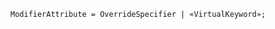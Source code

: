 <!-- This file is generated automatically by infrastructure scripts. Please don't edit by hand. -->

<!-- markdownlint-disable first-line-h1 -->

```{ .ebnf .slang-ebnf #ModifierAttribute }
ModifierAttribute = OverrideSpecifier | «VirtualKeyword»;
```
